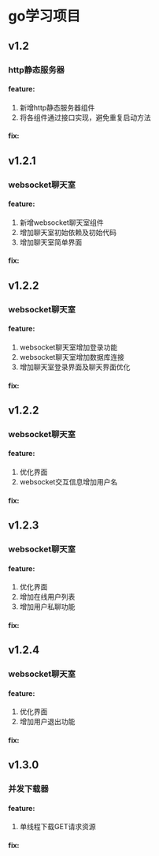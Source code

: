 # go学习项目

## v1.2
### http静态服务器
#### feature:
1. 新增http静态服务器组件 
2. 将各组件通过接口实现，避免重复启动方法
#### fix:

## v1.2.1
### websocket聊天室
#### feature:
1. 新增websocket聊天室组件
2. 增加聊天室初始依赖及初始代码 
3. 增加聊天室简单界面
#### fix:

## v1.2.2
### websocket聊天室
#### feature:
1. websocket聊天室增加登录功能
2. websocket聊天室增加数据库连接
3. 增加聊天室登录界面及聊天界面优化
#### fix:

## v1.2.2
### websocket聊天室
#### feature:
1. 优化界面
2. websocket交互信息增加用户名
#### fix:

## v1.2.3
### websocket聊天室
#### feature:
1. 优化界面
2. 增加在线用户列表
3. 增加用户私聊功能
#### fix:

## v1.2.4
### websocket聊天室
#### feature:
1. 优化界面
2. 增加用户退出功能
#### fix:

## v1.3.0
### 并发下载器
#### feature:
1. 单线程下载GET请求资源
#### fix: